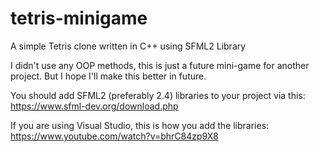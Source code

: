 # tetris-minigame
A simple Tetris clone written in C++ using SFML2 Library

I didn't use any OOP methods, this is just a future mini-game for another project. But I hope I'll make this better in future.

You should add SFML2 (preferably 2.4) libraries to your project via this: https://www.sfml-dev.org/download.php

If you are using Visual Studio, this is how you add the libraries: https://www.youtube.com/watch?v=bhrC84zp9X8
